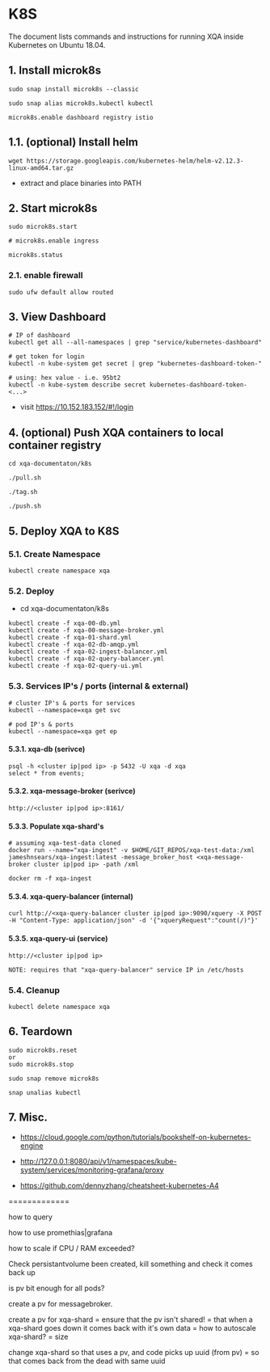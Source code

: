 # K8S
The document lists commands and instructions for running XQA inside Kubernetes on Ubuntu 18.04.

## 1. Install microk8s
```
sudo snap install microk8s --classic

sudo snap alias microk8s.kubectl kubectl

microk8s.enable dashboard registry istio
```

## 1.1. (optional) Install helm
```
wget https://storage.googleapis.com/kubernetes-helm/helm-v2.12.3-linux-amd64.tar.gz
```
* extract and place binaries into PATH

## 2. Start microk8s
```
sudo microk8s.start

# microk8s.enable ingress

microk8s.status
```

### 2.1. enable firewall
```
sudo ufw default allow routed
```

## 3. View Dashboard
```
# IP of dashboard
kubectl get all --all-namespaces | grep "service/kubernetes-dashboard"

# get token for login
kubectl -n kube-system get secret | grep "kubernetes-dashboard-token-"

# using: hex value - i.e. 95bt2
kubectl -n kube-system describe secret kubernetes-dashboard-token-<...>
```
* visit https://10.152.183.152/#!/login

## 4. (optional) Push XQA containers to local container registry
```
cd xqa-documentaton/k8s

./pull.sh

./tag.sh

./push.sh
```

## 5. Deploy XQA to K8S
### 5.1. Create Namespace
```
kubectl create namespace xqa
```

### 5.2. Deploy
* cd xqa-documentaton/k8s

```
kubectl create -f xqa-00-db.yml
kubectl create -f xqa-00-message-broker.yml
kubectl create -f xqa-01-shard.yml
kubectl create -f xqa-02-db-amqp.yml
kubectl create -f xqa-02-ingest-balancer.yml
kubectl create -f xqa-02-query-balancer.yml
kubectl create -f xqa-02-query-ui.yml

```

### 5.3. Services IP's / ports (internal & external)
```
# cluster IP's & ports for services
kubectl --namespace=xqa get svc

# pod IP's & ports
kubectl --namespace=xqa get ep
```

#### 5.3.1. xqa-db (serivce)
```
psql -h <cluster ip|pod ip> -p 5432 -U xqa -d xqa
select * from events;
```

#### 5.3.2. xqa-message-broker (serivce)
```
http://<cluster ip|pod ip>:8161/
```

#### 5.3.3. Populate xqa-shard's
```
# assuming xqa-test-data cloned
docker run --name="xqa-ingest" -v $HOME/GIT_REPOS/xqa-test-data:/xml jameshnsears/xqa-ingest:latest -message_broker_host <xqa-message-broker cluster ip|pod ip> -path /xml

docker rm -f xqa-ingest
```

#### 5.3.4. xqa-query-balancer (internal)
```
curl http://<xqa-query-balancer cluster ip|pod ip>:9090/xquery -X POST -H "Content-Type: application/json" -d '{"xqueryRequest":"count(/)"}'
```
#### 5.3.5. xqa-query-ui (service)
```
http://<cluster ip|pod ip>

NOTE: requires that "xqa-query-balancer" service IP in /etc/hosts
```

### 5.4. Cleanup
```
kubectl delete namespace xqa
```

## 6. Teardown
```
sudo microk8s.reset
or
sudo microk8s.stop

sudo snap remove microk8s

snap unalias kubectl
```

## 7. Misc.
* https://cloud.google.com/python/tutorials/bookshelf-on-kubernetes-engine

* http://127.0.0.1:8080/api/v1/namespaces/kube-system/services/monitoring-grafana/proxy

* https://github.com/dennyzhang/cheatsheet-kubernetes-A4

=============

how to query

how to use promethias|grafana

how to scale if CPU / RAM exceeded?

Check persistantvolume been created, kill something and check it comes back up

is pv bit enough for all pods?

create a pv for messagebroker.

create a pv for xqa-shard
= ensure that the pv isn't shared!
    = that when a xqa-shard goes down it comes back with it's own data
= how to autoscale xqa-shard?
    = size

change xqa-shard so that uses a pv, and code picks up uuid (from pv) 
= so that comes back from the dead with same uuid
